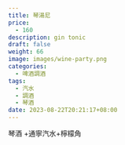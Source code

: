 ```yaml
---
title: 琴湯尼
price:
  - 160
description: gin tonic
draft: false
weight: 66
image: images/wine-party.png
categories:
  - 啤酒調酒
tags:
  - 汽水
  - 調酒
  - 琴酒
date: 2023-08-22T20:21:17+08:00
---
```

 琴酒 +通寧汽水+檸檬角